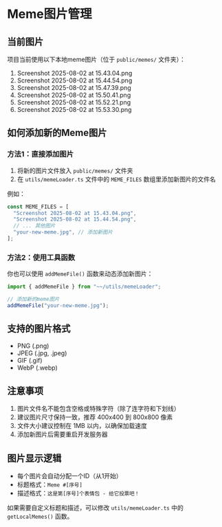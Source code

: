 # Meme图片管理

## 当前图片

项目当前使用以下本地meme图片（位于 `public/memes/` 文件夹）：

1. Screenshot 2025-08-02 at 15.43.04.png
2. Screenshot 2025-08-02 at 15.44.54.png
3. Screenshot 2025-08-02 at 15.47.39.png
4. Screenshot 2025-08-02 at 15.50.41.png
5. Screenshot 2025-08-02 at 15.52.21.png
6. Screenshot 2025-08-02 at 15.53.30.png

## 如何添加新的Meme图片

### 方法1：直接添加图片

1. 将新的图片文件放入 `public/memes/` 文件夹
2. 在 `utils/memeLoader.ts` 文件中的 `MEME_FILES` 数组里添加新图片的文件名

例如：

```typescript
const MEME_FILES = [
  "Screenshot 2025-08-02 at 15.43.04.png",
  "Screenshot 2025-08-02 at 15.44.54.png",
  // ... 其他图片
  "your-new-meme.jpg", // 添加新图片
];
```

### 方法2：使用工具函数

你也可以使用 `addMemeFile()` 函数来动态添加新图片：

```typescript
import { addMemeFile } from "~~/utils/memeLoader";

// 添加新的meme图片
addMemeFile("your-new-meme.jpg");
```

## 支持的图片格式

- PNG (.png)
- JPEG (.jpg, .jpeg)
- GIF (.gif)
- WebP (.webp)

## 注意事项

1. 图片文件名不能包含空格或特殊字符（除了连字符和下划线）
2. 建议图片尺寸保持一致，推荐 400x400 到 800x800 像素
3. 文件大小建议控制在 1MB 以内，以确保加载速度
4. 添加新图片后需要重启开发服务器

## 图片显示逻辑

- 每个图片会自动分配一个ID（从1开始）
- 标题格式：`Meme #[序号]`
- 描述格式：`这是第[序号]个表情包 - 给它投票吧！`

如果需要自定义标题和描述，可以修改 `utils/memeLoader.ts` 中的 `getLocalMemes()` 函数。
